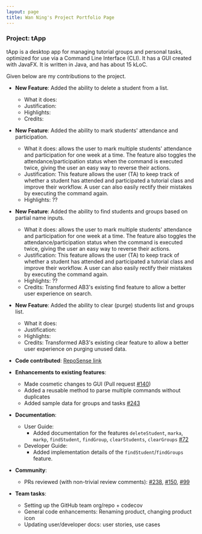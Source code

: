 ```yaml
---
layout: page
title: Wan Ning's Project Portfolio Page
---
```


### Project: tApp

tApp is a desktop app for managing tutorial groups and personal tasks, optimized for use via a Command Line Interface (CLI). It has a GUI created with JavaFX. It is written in Java, and has about 15 kLoC.

Given below are my contributions to the project.

* **New Feature**: Added the ability to delete a student from a list.
  * What it does: 
  * Justification:
  * Highlights: 
  * Credits: 

* **New Feature**: Added the ability to mark students' attendance and participation.
  * What it does: allows the user to mark multiple students' attendance and participation for one week at a time. The feature also toggles the attendance/participation status when the command is executed twice, giving the user an easy way to reverse their actions.
  * Justification: This feature allows the user (TA) to keep track of whether a student has attended and participated a tutorial class and improve their workflow. A user can also easily rectify their mistakes by executing the command again.
  * Highlights: ??
  
* **New Feature**: Added the ability to find students and groups based on partial name inputs.
  * What it does: allows the user to mark multiple students' attendance and participation for one week at a time. The feature also toggles the attendance/participation status when the command is executed twice, giving the user an easy way to reverse their actions.
  * Justification: This feature allows the user (TA) to keep track of whether a student has attended and participated a tutorial class and improve their workflow. A user can also easily rectify their mistakes by executing the command again.
  * Highlights: ??
  * Credits: Transformed AB3's existing find feature to allow a better user experience on search.

* **New Feature**: Added the ability to clear (purge) students list and groups list.
  * What it does:
  * Justification:
  * Highlights: 
  * Credits: Transformed AB3's existing clear feature to allow a better user experience on purging unused data.
  
* **Code contributed**: [RepoSense link](https://nus-cs2103-ay2122s1.github.io/tp-dashboard/#breakdown=true&search=wanninglim)

* **Enhancements to existing features**:
  * Made cosmetic changes to GUI (Pull request [\#140](https://github.com/AY2122S1-CS2103-W14-4/tp/pull/140))
  * Added a reusable method to parse multiple commands without duplicates
  * Added sample data for groups and tasks [\#243]()

* **Documentation**:
  * User Guide:
      * Added documentation for the features `deleteStudent`, `marka`, `markp`, `findStudent`, `findGroup`, `clearStudents`, `clearGroups` [\#72]()
  * Developer Guide:
      * Added implementation details of the `findStudent`/`findGroups` feature.

* **Community**:
  * PRs reviewed (with non-trivial review comments): [\#238](), [\#150](), [\#99]()

* **Team tasks**:
  * Setting up the GitHub team org/repo + codecov
  * General code enhancements: Renaming product, changing product icon
  * Updating user/developer docs: user stories, use cases
